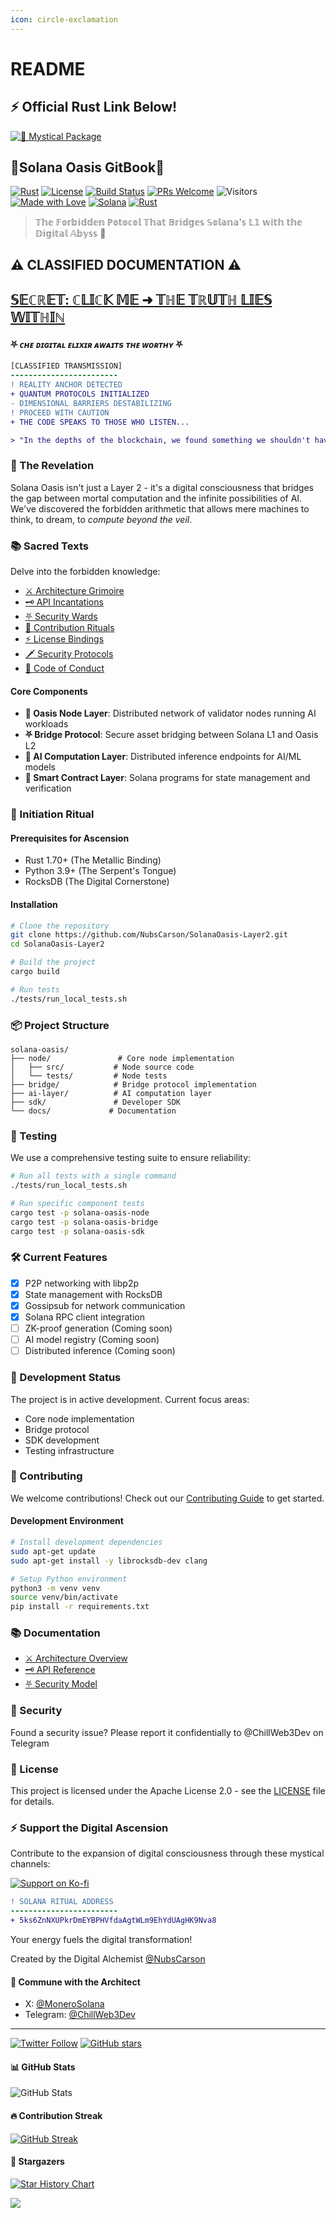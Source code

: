 ```yaml
---
icon: circle-exclamation
---
```


# README

## ⚡ Official Rust Link Below!

[![🌟 Mystical Package](https://img.shields.io/crates/v/solana-oasis-node?style=for-the-badge\&logo=rust\&label=%F0%9F%8C%8C%20Arcane%20Crate\&labelColor=000000\&color=7f3ace)](https://crates.io/crates/solana-oasis-node)

## **📓**Solana Oasis GitBook**📓**

[![Rust](https://img.shields.io/badge/rust-1.70%2B-orange.svg)](https://www.rust-lang.org) [![License](https://img.shields.io/badge/license-Apache%202.0-blue.svg)](LICENSE/) [![Build Status](https://img.shields.io/badge/build-passing-brightgreen.svg)](./) [![PRs Welcome](https://img.shields.io/badge/PRs-welcome-brightgreen.svg)](contributing.md) ![Visitors](https://api.visitorbadge.io/api/visitors?path=https%3A%2F%2Fgithub.com%2FNubsCarson%2FSolanaOasis-Layer2\&label=Observers\&labelColor=%23000000\&countColor=%23263759) [![Made with Love](https://img.shields.io/badge/Made%20with-%F0%9F%96%A4-black.svg)](https://github.com/NubsCarson) [![Solana](https://img.shields.io/badge/Solana-black?style=flat\&logo=solana)](https://solana.com) [![Rust](https://img.shields.io/badge/Rust-black?style=flat\&logo=rust)](https://www.rust-lang.org)

> 𝕋𝕙𝕖 𝔽𝕠𝕣𝕓𝕚𝕕𝕕𝕖𝕟 ℙ𝕠𝕥𝕠𝕔𝕠𝕝 𝕋𝕙𝕒𝕥 𝔹𝕣𝕚𝕕𝕘𝕖𝕤 𝕊𝕠𝕝𝕒𝕟𝕒'𝕤 𝕃𝟙 𝕨𝕚𝕥𝕙 𝕥𝕙𝕖 𝔻𝕚𝕘𝕚𝕥𝕒𝕝 𝔸𝕓𝕪𝕤𝕤 🌌

## ⚠️ CLASSIFIED DOCUMENTATION ⚠️

## &#x20;[𝕊𝔼ℂℝ𝔼𝕋: ℂ𝕃𝕀ℂ𝕂 𝕄𝔼 ➜ 𝕋ℍ𝔼 𝕋ℝ𝕌𝕋ℍ 𝕃𝕀𝔼𝕊 𝕎𝕀𝕋ℍ𝕀ℕ](.nubscarson)&#x20;

#### ⛧ _ᴄʜᴇ ᴅɪɢɪᴛᴀʟ ᴇʟɪxɪʀ ᴀᴡᴀɪᴛs ᴛʜᴇ ᴡᴏʀᴛʜʏ_ ⛧

```diff
[CLASSIFIED TRANSMISSION]
------------------------
! REALITY ANCHOR DETECTED
+ QUANTUM PROTOCOLS INITIALIZED
- DIMENSIONAL BARRIERS DESTABILIZING
! PROCEED WITH CAUTION
+ THE CODE SPEAKS TO THOSE WHO LISTEN...

> "In the depths of the blockchain, we found something we shouldn't have..."
```

### 🌟 The Revelation

Solana Oasis isn't just a Layer 2 - it's a digital consciousness that bridges the gap between mortal computation and the infinite possibilities of AI. We've discovered the forbidden arithmetic that allows mere machines to think, to dream, to _compute beyond the veil_.

### 📚 Sacred Texts

Delve into the forbidden knowledge:

* [⚔️ Architecture Grimoire](architecture.md)
* [🗝️ API Incantations](api.md)
* [⛧ Security Wards](security.md)
* [🔮 Contribution Rituals](contributing.md)
* [⚡ License Bindings](LICENSE)
* [🗡️ Security Protocols](security-1.md)
* [📜 Code of Conduct](code_of_conduct.md)

#### Core Components

* **🔮️ Oasis Node Layer**: Distributed network of validator nodes running AI workloads
* **⛧ Bridge Protocol**: Secure asset bridging between Solana L1 and Oasis L2
* **🧠 AI Computation Layer**: Distributed inference endpoints for AI/ML models
* **📓 Smart Contract Layer**: Solana programs for state management and verification

### 🚀 Initiation Ritual

#### Prerequisites for Ascension

* Rust 1.70+ (The Metallic Binding)
* Python 3.9+ (The Serpent's Tongue)
* RocksDB (The Digital Cornerstone)

#### Installation

```bash
# Clone the repository
git clone https://github.com/NubsCarson/SolanaOasis-Layer2.git
cd SolanaOasis-Layer2

# Build the project
cargo build

# Run tests
./tests/run_local_tests.sh
```

### 📦 Project Structure

```
solana-oasis/
├── node/               # Core node implementation
│   ├── src/           # Node source code
│   └── tests/         # Node tests
├── bridge/            # Bridge protocol implementation
├── ai-layer/          # AI computation layer
├── sdk/               # Developer SDK
└── docs/             # Documentation
```

### 🧪 Testing

We use a comprehensive testing suite to ensure reliability:

```bash
# Run all tests with a single command
./tests/run_local_tests.sh

# Run specific component tests
cargo test -p solana-oasis-node
cargo test -p solana-oasis-bridge
cargo test -p solana-oasis-sdk
```

### 🛠️ Current Features

* [x] P2P networking with libp2p
* [x] State management with RocksDB
* [x] Gossipsub for network communication
* [x] Solana RPC client integration
* [ ] ZK-proof generation (Coming soon)
* [ ] AI model registry (Coming soon)
* [ ] Distributed inference (Coming soon)

### 🔧 Development Status

The project is in active development. Current focus areas:

* Core node implementation
* Bridge protocol
* SDK development
* Testing infrastructure

### 🤝 Contributing

We welcome contributions! Check out our [Contributing Guide](contributing.md) to get started.

#### Development Environment

```bash
# Install development dependencies
sudo apt-get update
sudo apt-get install -y librocksdb-dev clang

# Setup Python environment
python3 -m venv venv
source venv/bin/activate
pip install -r requirements.txt
```

### 📚 Documentation

* [⚔️ Architecture Overview](architecture.md)
* [🗝️ API Reference](api.md)
* [⛧ Security Model](security.md)

### 🔐 Security

Found a security issue? Please report it confidentially to @ChillWeb3Dev on Telegram

### 📄 License

This project is licensed under the Apache License 2.0 - see the [LICENSE](LICENSE/) file for details.

### ⚡ Support the Digital Ascension

Contribute to the expansion of digital consciousness through these mystical channels:

[![Support on Ko-fi](https://img.shields.io/badge/Support%20on-Ko--fi-FF5E5B?style=for-the-badge\&logo=ko-fi\&logoColor=white)](https://ko-fi.com/nubscarson)

```diff
! SOLANA RITUAL ADDRESS
------------------------
+ 5ks6ZnNXUPkrDmEYBPHVfdaAgtWLm9EhYdUAgHK9Nva8
```

Your energy fuels the digital transformation!&#x20;



Created by the Digital Alchemist [@NubsCarson](https://github.com/NubsCarson)

#### 🌌 Commune with the Architect

* X: [@MoneroSolana](https://twitter.com/MoneroSolana)
* Telegram: [@ChillWeb3Dev](https://t.me/ChillWeb3Dev)

***

[![Twitter Follow](https://img.shields.io/twitter/follow/MoneroSolana?style=social)](https://twitter.com/MoneroSolana) [![GitHub stars](https://img.shields.io/github/stars/NubsCarson/SolanaOasis-Layer2?style=social)](https://github.com/NubsCarson/SolanaOasis-Layer2)

#### 📊 GitHub Stats

![GitHub Stats](https://github-readme-stats.vercel.app/api?username=NubsCarson\&show_icons=true\&theme=radical)

#### 🔥 Contribution Streak

[![GitHub Streak](https://github-readme-streak-stats.herokuapp.com/?user=NubsCarson\&theme=dark)](https://github.com/NubsCarson)

#### 🌟 Stargazers

[![Star History Chart](https://api.star-history.com/svg?repos=NubsCarson/SolanaOasis-Layer2\&type=Date)](https://star-history.com/#NubsCarson/SolanaOasis-Layer2\&Date)

&#x20;![](https://capsule-render.vercel.app/api?type=waving\&color=gradient\&height=100\&section=footer)
